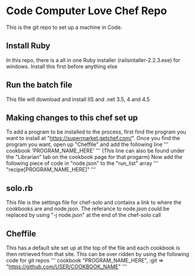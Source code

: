 Code Computer Love Chef Repo
============================
This is the git repo to set up a machine in Code.

Install Ruby
------------
In this repo, there is a all in one Ruby installer (railsintaller-2.2.3.exe) for windows. Install this first before anything else

Run the batch file
------------------
This file will download and install IIS and .net 3.5, 4 and 4.5

Making changes to this chef set up
----------------------------------
To add a program to be installed to the process, first find the program you want to install at "https://supermarket.getchef.com/". Once you find the program you want, open up "Cheffile" and add the following line
'''
cookbook 'PROGRAM_NAME_HERE'
'''
(This line can also be found under the "Librarian" tab on the cookbook page for that progarm)
Now add the following piece of code in "node.json" to the "run_list" array
'''
"recipe[PROGRAM_NAME_HERE]"
'''

solo.rb
-------
This file is the settings file for chef-solo and contains a link to where the cookbooks are and node.json. The referance to node.json could be replaced by using "-j node.json" at the end of the chef-solo call

Cheffile
--------
This has a default site set up at the top of the file and each cookbook is then retrieved from that site. This can be over ridden by using the following code for git repos
'''
cookbook "PROGRAM_NAME_HERE",
  :git => "https://github.com/USER/COOKBOOK_NAME"
'''